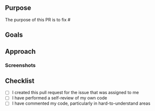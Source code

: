 ## Purpose
<!--- Describe the problems, issues, or needs driving this feature/fix and include links to related issues -->
The purpose of this PR is to fix #<issue-number>

## Goals
<!---  Describe the solutions that this feature/fix will introduce to resolve the problems described above -->

## Approach
<!--- Describe how you are implementing the solutions. Include a link to a Markdown file or Google doc if the feature write-up is too long to paste here. -->

### Screenshots
<!---  Include an animated GIF or screenshot if the change affects the UI.  -->
  


##  Checklist
- [ ] I created this pull request for the issue that was assigned to me
- [ ] I have performed a self-review of my own code
- [ ] I have commented my code, particularly in hard-to-understand areas
